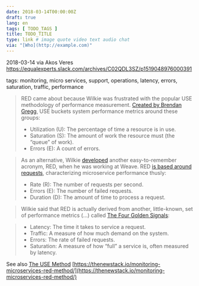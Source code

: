 ```yaml
---
date: 2018-03-14T00:00:00Z
draft: true
lang: en
tags: [ TODO_TAGS ]
title: TODO_TITLE
type: link # image quote video text audio chat
via: "[Who](http://example.com)"
---
```



2018-03-14 via Akos Veres
https://equalexperts.slack.com/archives/C02QDL3SZ/p1519048976000391

tags: monitoring, micro services, support, operations, latency, errors, saturation, traffic, performance

>RED came about because Wilkie was frustrated with the popular USE methodology of performance measurement. [Created by Brendan Gregg](http://www.brendangregg.com/usemethod.html), USE buckets system performance metrics around these groups:
>
> * Utilization (U): The percentage of time a resource is in use.
> * Saturation (S): The amount of work the resource must (the “queue” of work).
> * Errors (E): A count of errors.

>As an alternative, Wilkie [developed](https://www.weave.works/blog/the-red-method-key-metrics-for-microservices-architecture/) another easy-to-remember acronym, RED, when he was working at Weave. RED [is based around requests](http://rancher.com/red-method-for-prometheus-3-key-metrics-for-monitoring/), characterizing microservice performance thusly:
>
> * Rate (R): The number of requests per second.
> * Errors (E): The number of failed requests.
> * Duration (D): The amount of time to process a request.

>Wilkie said that RED is actually derived from another, little-known, set of performance metrics (…) called [The Four Golden Signals](https://landing.google.com/sre/book/chapters/monitoring-distributed-systems.html):

> * Latency: The time it takes to service a request.
> * Traffic: A measure of how much demand on the system.
> * Errors: The rate of failed requests.
> * Saturation: A measure of how “full” a service is, often measured by latency.

See also [The USE Method](http://www.brendangregg.com/usemethod.html)
[https://thenewstack.io/monitoring-microservices-red-method/](https://thenewstack.io/monitoring-microservices-red-method/)

